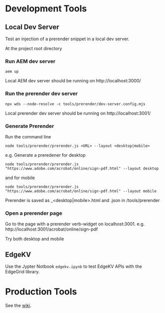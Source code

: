 # Development Tools

## Local Dev Server

Test an injection of a prerender snippet in a local dev server.

At the project root directory

### Run AEM dev server
```
aem up
```

Local AEM dev server should be running on http://localhost:3000/

### Run the prerender dev server
```
npx wds --node-resolve -c tools/prerender/dev-server.config.mjs 
```
Local prerender dev server should be running on http://localhost:3001/

### Generate Prerender

Run the command line
```
node tools/prerender/prerender.js <URL> --layout <desktop|mobile>
```
e.g.
Generate a preredener for desktop
```
node tools/prerender/prerender.js "https://www.adobe.com/acrobat/online/sign-pdf.html" --layout desktop
```
and for mobile
```
node tools/prerender/prerender.js "https://www.adobe.com/acrobat/online/sign-pdf.html" --layout mobile
```
Prerender is saved as <pagename>_<desktop|mobile>.html and .json in /tools/prerender

### Open a prerender page

Go to the page with a prerender verb-widget on localhost:3001. e.g.
http://localhost:3001/acrobat/online/sign-pdf

Try both desktop and mobile

## EdgeKV

Use the Jypter Notbook `edgekv.ipynb` to test EdgeKV APIs with the EdgeGrid library.

# Production Tools

See the [wiki](	https://wiki.corp.adobe.com/x/6xuwzw).


